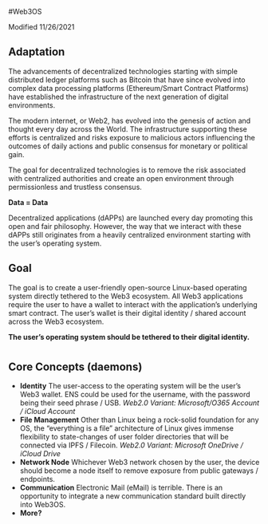 #Web3OS

Modified 11/26/2021
## Adaptation
The advancements of decentralized technologies starting with simple distributed ledger platforms such as Bitcoin that have since evolved into complex data processing platforms (Ethereum/Smart Contract Platforms) have established the infrastructure of the next generation of digital environments. 

The modern internet, or Web2, has evolved into the genesis of action and thought every day across the World. The infrastructure supporting these efforts is centralized and risks exposure to malicious actors influencing the outcomes of daily actions and public consensus for monetary or political gain.

The goal for decentralized technologies is to remove the risk associated with centralized authorities and create an open environment through permissionless and trustless consensus. 

**Data = Data**

Decentralized applications (dAPPs) are launched every day promoting this open and fair philosophy. However, the way that we interact with these dAPPs still originates from a heavily centralized environment starting with the user’s operating system.

## Goal
The goal is to create a user-friendly open-source Linux-based operating system directly tethered to the Web3 ecosystem. All Web3 applications require the user to have a wallet to interact with the application’s underlying smart contract. The user’s wallet is their digital identity / shared account across the Web3 ecosystem. 

**The user’s operating system should be tethered to their digital identity.**

#
#



## Core Concepts (daemons)
- **Identity**
  The user-access to the operating system will be the user’s Web3 wallet. ENS could be used for the username, with the password being their seed phrase / USB.
  *Web2.0 Variant: Microsoft/O365 Account / iCloud Account*
- **File Management**
  Other than Linux being a rock-solid foundation for any OS, the “everything is a file” architecture of Linux gives immense flexibility to state-changes of user folder directories that will be connected via IPFS / Filecoin.
  *Web2.0 Variant: Microsoft OneDrive / iCloud Drive*
- **Network Node**
  Whichever Web3 network chosen by the user, the device should become a node itself to remove exposure from public gateways / endpoints.
- **Communication**
  Electronic Mail (eMail) is terrible. There is an opportunity to integrate a new communication standard built directly into Web3OS.
- **More?**
